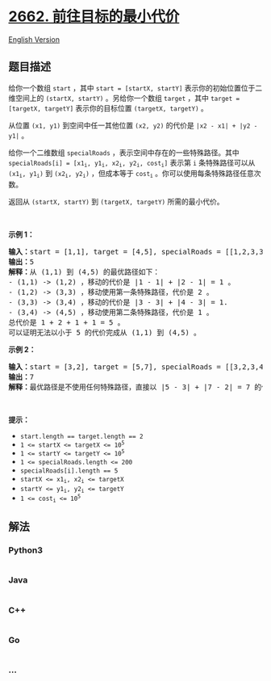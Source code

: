 # [2662. 前往目标的最小代价](https://leetcode.cn/problems/minimum-cost-of-a-path-with-special-roads)

[English Version](/solution/2600-2699/2662.Minimum%20Cost%20of%20a%20Path%20With%20Special%20Roads/README_EN.md)

## 题目描述

<!-- 这里写题目描述 -->

<p>给你一个数组 <code>start</code> ，其中 <code>start = [startX, startY]</code> 表示你的初始位置位于二维空间上的 <code>(startX, startY)</code> 。另给你一个数组 <code>target</code> ，其中 <code>target = [targetX, targetY]</code> 表示你的目标位置 <code>(targetX, targetY)</code> 。</p>

<p>从位置 <code>(x1, y1)</code> 到空间中任一其他位置 <code>(x2, y2)</code> 的代价是 <code>|x2 - x1| + |y2 - y1|</code> 。</p>

<p>给你一个二维数组 <code>specialRoads</code> ，表示空间中存在的一些特殊路径。其中 <code>specialRoads[i] = [x1<sub>i</sub>, y1<sub>i</sub>, x2<sub>i</sub>, y2<sub>i</sub>, cost<sub>i</sub>]</code> 表示第 <code>i</code> 条特殊路径可以从 <code>(x1<sub>i</sub>, y1<sub>i</sub>)</code> 到 <code>(x2<sub>i</sub>, y2<sub>i</sub>)</code> ，但成本等于 <code>cost<sub>i</sub></code> 。你可以使用每条特殊路径任意次数。</p>

<p>返回从 <code>(startX, startY)</code> 到 <code>(targetX, targetY)</code> 所需的最小代价。</p>

<p>&nbsp;</p>

<p><strong>示例 1：</strong></p>

<pre><strong>输入：</strong>start = [1,1], target = [4,5], specialRoads = [[1,2,3,3,2],[3,4,4,5,1]]
<strong>输出：</strong>5
<strong>解释：</strong>从 (1,1) 到 (4,5) 的最优路径如下：
- (1,1) -&gt; (1,2) ，移动的代价是 |1 - 1| + |2 - 1| = 1 。
- (1,2) -&gt; (3,3) ，移动使用第一条特殊路径，代价是 2 。
- (3,3) -&gt; (3,4) ，移动的代价是 |3 - 3| + |4 - 3| = 1.
- (3,4) -&gt; (4,5) ，移动使用第二条特殊路径，代价是 1 。
总代价是 1 + 2 + 1 + 1 = 5 。
可以证明无法以小于 5 的代价完成从 (1,1) 到 (4,5) 。
</pre>

<p><strong>示例 2：</strong></p>

<pre><strong>输入：</strong>start = [3,2], target = [5,7], specialRoads = [[3,2,3,4,4],[3,3,5,5,5],[3,4,5,6,6]]
<strong>输出：</strong>7
<strong>解释：</strong>最优路径是不使用任何特殊路径，直接以 |5 - 3| + |7 - 2| = 7 的代价从初始位置到达目标位置。
</pre>

<p>&nbsp;</p>

<p><strong>提示：</strong></p>

<ul>
	<li><code>start.length == target.length == 2</code></li>
	<li><code>1 &lt;= startX &lt;= targetX &lt;= 10<sup>5</sup></code></li>
	<li><code>1 &lt;= startY &lt;= targetY &lt;= 10<sup>5</sup></code></li>
	<li><code>1 &lt;= specialRoads.length &lt;= 200</code></li>
	<li><code>specialRoads[i].length == 5</code></li>
	<li><code>startX &lt;= x1<sub>i</sub>, x2<sub>i</sub> &lt;= targetX</code></li>
	<li><code>startY &lt;= y1<sub>i</sub>, y2<sub>i</sub> &lt;= targetY</code></li>
	<li><code>1 &lt;= cost<sub>i</sub> &lt;= 10<sup>5</sup></code></li>
</ul>


## 解法

<!-- 这里可写通用的实现逻辑 -->

<!-- tabs:start -->

### **Python3**

<!-- 这里可写当前语言的特殊实现逻辑 -->

```python

```

### **Java**

<!-- 这里可写当前语言的特殊实现逻辑 -->

```java

```

### **C++**

```cpp

```

### **Go**

```go

```

### **...**

```

```

<!-- tabs:end -->